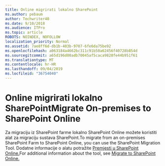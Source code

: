 ```yaml
---
title: Online migrirati lokalno SharePoint
ms.author: pebaum
author: Techwriter40
ms.date: 9/10/2018
ms.audience: ITPro
ms.topic: article
ROBOTS: NOINDEX, NOFOLLOW
localization_priority: Normal
ms.assetid: 7ae8ff6d-db1b-403b-9707-6fe6da75be92
ms.openlocfilehash: a063184a4662bc311c91b50a62456f40728b854d
ms.sourcegitcommit: a65d196d00adb70045af5caca9828fe44b951f61
ms.translationtype: MT
ms.contentlocale: hr-HR
ms.lasthandoff: 09/04/2019
ms.locfileid: "36754040"
---
```

# <a name="migrate-on-premises-to-sharepoint-online"></a><span data-ttu-id="d6950-102">Online migrirati lokalno SharePoint</span><span class="sxs-lookup"><span data-stu-id="d6950-102">Migrate On-premises to SharePoint Online</span></span>

<span data-ttu-id="d6950-103">Za migraciju iz SharePoint farme lokalno SharePoint Online možete koristiti alat za migraciju sustava SharePoint.</span><span class="sxs-lookup"><span data-stu-id="d6950-103">To migrate from an on-premises SharePoint Farm to SharePoint Online, you can use the SharePoint Migration Tool.</span></span> <span data-ttu-id="d6950-104">Dodatne informacije o alatu potražite [Premjesti u SharePoint Online.](https://go.microsoft.com/fwlink/?linkid=2019574)</span><span class="sxs-lookup"><span data-stu-id="d6950-104">For additional information about the tool, see [Migrate to SharePoint Online.](https://go.microsoft.com/fwlink/?linkid=2019574)</span></span>
  

